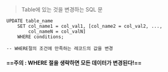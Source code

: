 > Table에 있는 것을 변경하는 SQL 문

``` MySQL
UPDATE table_name
	SET col_name1 = col_val1, [col_name2 = col_val2, ..., 
		col_nameN = col_valN]
	WHERE conditions;

-- WHERE절의 조건에 만족하는 레코드의 값을 변경
```
#### ==주의 : WHERE 절을 생략하면 모든 데이터가 변경된다!==


